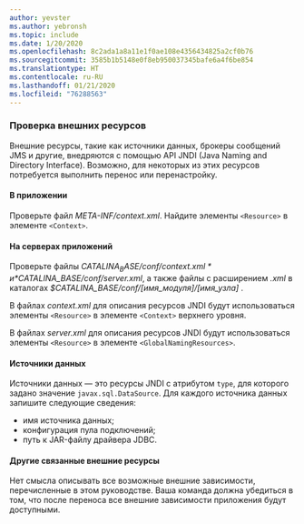 ```yaml
---
author: yevster
ms.author: yebronsh
ms.topic: include
ms.date: 1/20/2020
ms.openlocfilehash: 8c2ada1a8a11e1f0ae108e4356434825a2cf0b76
ms.sourcegitcommit: 3585b1b5148e0f8eb950037345bafe6a4f6be854
ms.translationtype: HT
ms.contentlocale: ru-RU
ms.lasthandoff: 01/21/2020
ms.locfileid: "76288563"
---
```

### <a name="inventory-external-resources"></a>Проверка внешних ресурсов

Внешние ресурсы, такие как источники данных, брокеры сообщений JMS и другие, внедряются с помощью API JNDI (Java Naming and Directory Interface). Возможно, для некоторых из этих ресурсов потребуется выполнить перенос или перенастройку.

#### <a name="inside-your-application"></a>В приложении

Проверьте файл *META-INF/context.xml*. Найдите элементы `<Resource>` в элементе `<Context>`.

#### <a name="on-the-application-servers"></a>На серверах приложений

Проверьте файлы *$CATALINA_BASE/conf/context.xml* и *$CATALINA_BASE/conf/server.xml*, а также файлы с расширением *.xml* в каталогах *$CATALINA_BASE/conf/[имя_модуля]/[имя_узла]* .

В файлах *context.xml* для описания ресурсов JNDI будут использоваться элементы `<Resource>` в элементе `<Context>` верхнего уровня.

В файлах *server.xml* для описания ресурсов JNDI будут использоваться элементы `<Resource>` в элементе `<GlobalNamingResources>`.

#### <a name="datasources"></a>Источники данных

Источники данных — это ресурсы JNDI с атрибутом `type`, для которого задано значение `javax.sql.DataSource`. Для каждого источника данных запишите следующие сведения:

* имя источника данных;
* конфигурация пула подключений;
* путь к JAR-файлу драйвера JDBC.

#### <a name="all-other-external-resources"></a>Другие связанные внешние ресурсы

Нет смысла описывать все возможные внешние зависимости, перечисленные в этом руководстве. Ваша команда должна убедиться в том, что после переноса все внешние зависимости приложения будут доступными.
